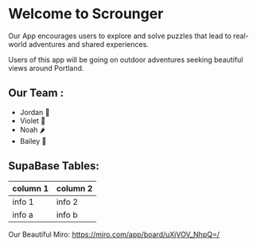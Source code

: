# Welcome to Scrounger

Our App encourages users to explore and solve puzzles that lead to real-world adventures and shared experiences.

Users of this app will be going on outdoor adventures seeking beautiful views around Portland.

## Our Team :

- Jordan :climbing:
- Violet :cowboy_hat_face:
- Noah :hot_pepper:
- Bailey :parrot:

## SupaBase Tables:

| column 1 | column 2 |
| -------- | -------- |
| info 1   | info 2   |
| info a   | info b   |

Our Beautiful Miro:
https://miro.com/app/board/uXjVOV_NhpQ=/
